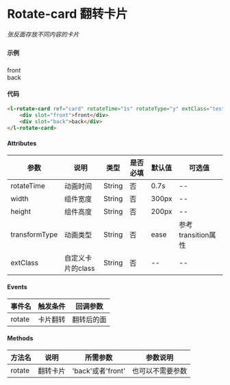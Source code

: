 # Rotate-card 翻转卡片

*张反面存放不同内容的卡片*

### 

#### 示例
###
<l-rotate-card ref="card" rotateTime="1s" rotateType="y" extClass="test" width="200px">
<div slot="front">front</div>
<div slot="back">back</div>
</l-rotate-card>

#### 代码
```html
<l-rotate-card ref="card" rotateTime="1s" rotateType="y" extClass="test" width="200px">
    <div slot="front">front</div>
    <div slot="back">back</div>
</l-rotate-card>
```

#### Attributes
| 参数 | 说明 | 类型 | 是否必填 | 默认值 | 可选值 |
| ---  | --- | ---  | ---      | ---   | ---   |
| rotateTime | 动画时间 | String | 否 | 0.7s | -- |
| width | 组件宽度 | String | 否 | 300px | -- |
| height | 组件高度 | String | 否 | 200px | -- |
| transformType | 动画类型 | String | 否 | ease | 参考transition属性 |
| extClass | 自定义卡片的class | String | 否 | -- | -- |


#### Events
| 事件名 | 触发条件 | 回调参数 |
|  ---  | ---  | ---  | 
| rotate | 卡片翻转 | 翻转后的面 |


#### Methods
| 方法名 | 说明 | 所需参数 | 参数说明 |
|  ---  | ---  | ---  | --- |
| rotate | 翻转卡片 | 'back'或者'front'  | 也可以不需要参数 |
